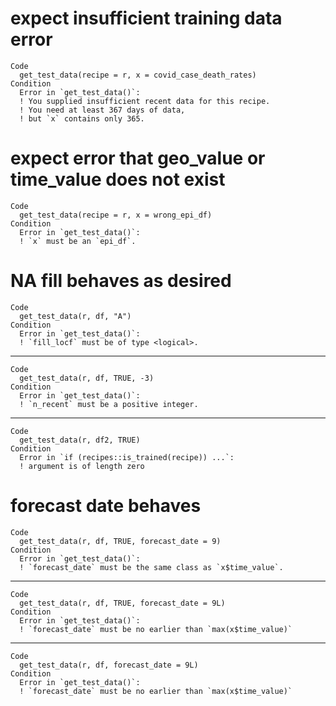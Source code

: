 # expect insufficient training data error

    Code
      get_test_data(recipe = r, x = covid_case_death_rates)
    Condition
      Error in `get_test_data()`:
      ! You supplied insufficient recent data for this recipe.
      ! You need at least 367 days of data,
      ! but `x` contains only 365.

# expect error that geo_value or time_value does not exist

    Code
      get_test_data(recipe = r, x = wrong_epi_df)
    Condition
      Error in `get_test_data()`:
      ! `x` must be an `epi_df`.

# NA fill behaves as desired

    Code
      get_test_data(r, df, "A")
    Condition
      Error in `get_test_data()`:
      ! `fill_locf` must be of type <logical>.

---

    Code
      get_test_data(r, df, TRUE, -3)
    Condition
      Error in `get_test_data()`:
      ! `n_recent` must be a positive integer.

---

    Code
      get_test_data(r, df2, TRUE)
    Condition
      Error in `if (recipes::is_trained(recipe)) ...`:
      ! argument is of length zero

# forecast date behaves

    Code
      get_test_data(r, df, TRUE, forecast_date = 9)
    Condition
      Error in `get_test_data()`:
      ! `forecast_date` must be the same class as `x$time_value`.

---

    Code
      get_test_data(r, df, TRUE, forecast_date = 9L)
    Condition
      Error in `get_test_data()`:
      ! `forecast_date` must be no earlier than `max(x$time_value)`

---

    Code
      get_test_data(r, df, forecast_date = 9L)
    Condition
      Error in `get_test_data()`:
      ! `forecast_date` must be no earlier than `max(x$time_value)`

